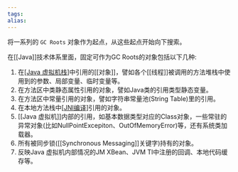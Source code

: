 ```yaml
---
tags: 
alias:
---
```


将一系列的 `GC Roots` 对象作为起点，从这些起点开始向下搜索。

在[[Java]]技术体系里面，固定可作为GC Roots的对象包括以下几种:
1. 在[[Java 虚拟机栈]](栈帧中的本地变量表)中引用的[[对象]]，譬如各个[[线程]]被调用的方法堆栈中使用到的参数、局部变量、临时变量等。
2. 在方法区中类静态属性引用的对象，譬如Java类的引用类型静态变量。 
3. 在方法区中常量引用的对象，譬如字符串常量池(String Table)里的引用。
4. 在本地方法栈中[[JNI编译]](即通常所说的Native方法)引用的对象。
5. [[Java 虚拟机]]内部的引用，如基本数据类型对应的Class对象，一些常驻的异常对象(比如NullPointExcepiton、OutOfMemoryError)等，还有系统类加载器。
6. 所有被同步锁([[Synchronous Messaging]]关键字)持有的对象。
7. 反映Java 虚拟机内部情况的JM XBean、JVM TI中注册的回调、本地代码缓存等。
